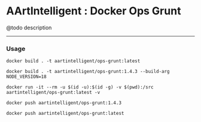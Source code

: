 # AArtIntelligent : Docker Ops Grunt

@todo description

---

### Usage

```shell
docker build . -t aartintelligent/ops-grunt:latest
```

```shell
docker build . -t aartintelligent/ops-grunt:1.4.3 --build-arg NODE_VERSION=18
```

```shell
docker run -it --rm -u $(id -u):$(id -g) -v $(pwd):/src aartintelligent/ops-grunt:latest -v
```

```shell
docker push aartintelligent/ops-grunt:1.4.3
```

```shell
docker push aartintelligent/ops-grunt:latest
```
